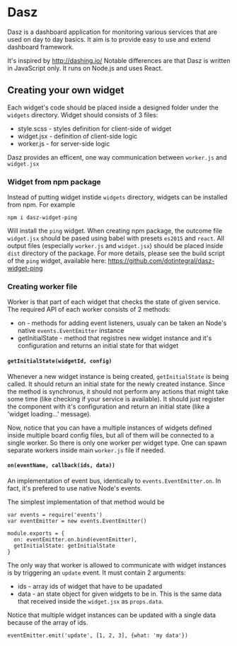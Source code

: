 # Dasz

Dasz is a dashboard application for monitoring various services that are used on day to day basics.
It aim is to provide easy to use and extend dashboard framework.

It's inspired by http://dashing.io/
Notable differences are that Dasz is written in JavaScript only. It runs on Node.js and uses React.

## Creating your own widget

Each widget's code should be placed inside a designed folder under the `widgets` directory.
Widget should consists of 3 files:

* style.scss - styles definition for client-side of widget
* widget.jsx - definition of client-side logic
* worker.js - for server-side logic

Dasz provides an efficent, one way communication between `worker.js` and `widget.jsx`

### Widget from npm package

Instead of putting widget instide `widgets` directory, widgets can be installed from npm. For example

    npm i dasz-widget-ping

Will install the `ping` widget. When creating npm package, the outcome file `widget.jsx` should be pased using babel
with presets `es2015` and `react`. All output files (especially `worker.js` and `widget.jsx`) should be placed inside `dist`
directory of the package. For more details, please see the build script of the `ping` widget, available here:
https://github.com/dotintegral/dasz-widget-ping

### Creating worker file

Worker is that part of each widget that checks the state of given service.
The required API of each worker consists of 2 methods:

* on - methods for adding event listeners, usualy can be taken an Node's native `events.EventEmitter` instance
* getInitialState - method that registres new widget instance and it's configuration and returns an initial state for that widget

#### `getInitialState(widgetId, config)`

Whenever a new widget instance is being created, `getInitialState` is being called. It should return an initial state for the newly created instance. Since the method is synchronus, it should not perform any actions that might take some time (like checking if your service is available). It should just register the component with it's configuration and return an initial state (like a 'widget loading...' message).

Now, notice that you can have a multiple instances of widgets defined inside multiple board config files, but all of them will be connected to a single worker. So there is only one worker per widget type. One can spawn separate workers inside main `worker.js` file if needed.

#### `on(eventName, callback(ids, data))`

An implementation of event bus, identically to `events.EventEmitter.on`. In fact, it's prefered to use native Node's events.

The simplest implementation of that method would be

    var events = require('events')
    var eventEmitter = new events.EventEmitter()

    module.exports = {
      on: eventEmitter.on.bind(eventEmitter),
      getInitialState: getInitialState
    }

The only way that worker is allowed to communicate with widget instances is by triggering an `update` event. It must contain 2 arguments:

* ids - array ids of widget that have to be upadated
* data - an state object for given widgets to be in. This is the same data that received inside the `widget.jsx` as `props.data`.

Notice that multiple widget instances can be updated with a single data because of the array of ids.

    eventEmitter.emit('update', [1, 2, 3], {what: 'my data'})
